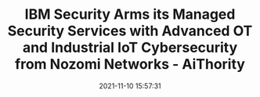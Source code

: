 ---
"title": "IBM Security Arms its Managed Security Services with Advanced OT and Industrial IoT Cybersecurity from Nozomi Networks - AiThority"
"date": "2021-11-10 15:57:31"
"feed_name": "GOOGLENEWSINDUSTRIAL"
"feed_website": "https://news.google.com/search?q=industrial%2Bincident&hl=en-US&gl=US&ceid=US:en"
"feed_rss": "https://news.google.com/rss/search?q=industrial%2Bincident&hl=en-US&gl=US&ceid=US:en"
"link": "https://aithority.com/news/ibm-security-arms-its-managed-security-services-with-advanced-ot-and-industrial-iot-cybersecurity-from-nozomi-networks/"
"source": "{'href': 'https://aithority.com', 'title': 'AiThority'}"
"file": "_posts/2021-1-1-214d6f952906fabc7fd22b727e0f132b9bc6de6b.md"
"accident": "0"
"drilling": "0"
"dead": "0"
"injured": "0"
"arrested": "0"
"place": "unknown place"
"where": "unknown site"
"causes": "unknown"
"place_uri": "unknown place"
---